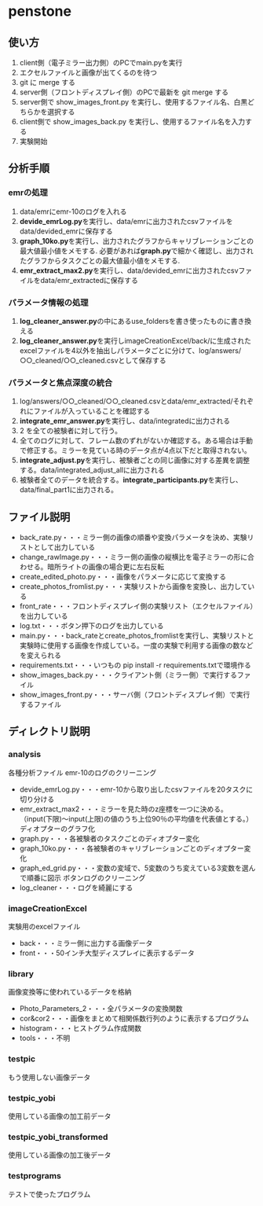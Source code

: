 # penstone

## 使い方

1. client側（電子ミラー出力側）のPCでmain.pyを実行
2. エクセルファイルと画像が出てくるのを待つ
3. git に merge する
4. server側（フロントディスプレイ側）のPCで最新を git merge する
5. server側で show_images_front.py を実行し、使用するファイル名、白黒どちらかを選択する
6. client側で show_images_back.py を実行し、使用するファイル名を入力する
7. 実験開始

## 分析手順

### emrの処理


1. data/emrにemr-10のログを入れる
2. **devide_emrLog.py**を実行し、data/emrに出力されたcsvファイルをdata/devided_emrに保存する
3. **graph_10ko.py**を実行し、出力されたグラフからキャリブレーションごとの最大値最小値をメモする.
必要があれば**graph.py**で細かく確認し、出力されたグラフからタスクごとの最大値最小値をメモする.
4. **emr_extract_max2.py**を実行し、data/devided_emrに出力されたcsvファイルをdata/emr_extractedに保存する

### パラメータ情報の処理

1. **log_cleaner_answer.py**の中にあるuse_foldersを書き使ったものに書き換える
2. **log_cleaner_answer.py**を実行しimageCreationExcel/back/に生成されたexcelファイルを4以外を抽出しパラメータごとに分けて、log/answers/○○_cleaned/○○_cleaned.csvとして保存する

### パラメータと焦点深度の統合

1. log/answers/○○_cleaned/○○_cleaned.csvとdata/emr_extracted/それぞれにファイルが入っていることを確認する
2. **integrate_emr_answer.py**を実行し、data/integratedに出力される
3. 2 を全ての被験者に対して行う。
4. 全てのログに対して、フレーム数のずれがないか確認する。ある場合は手動で修正する。ミラーを見ている時のデータ点が4点以下だと取得されない。
5. **integrate_adjust.py**を実行し、被験者ごとの同じ画像に対する差異を調整する。data/integrated_adjust_allに出力される
6. 被験者全てのデータを統合する。**integrate_participants.py**を実行し、data/final_part1に出力される。

## ファイル説明

- back_rate.py・・・ミラー側の画像の順番や変換パラメータを決め、実験リストとして出力している
- change_rawImage.py・・・ミラー側の画像の縦横比を電子ミラーの形に合わせる。暗所ライトの画像の場合更に左右反転
- create_edited_photo.py・・・画像をパラメータに応じて変換する
- create_photos_fromlist.py・・・実験リストから画像を変換し、出力している
- front_rate・・・フロントディスプレイ側の実験リスト（エクセルファイル）を出力している
- log.txt・・・ボタン押下のログを出力している
- main.py・・・back_rateとcreate_photos_fromlistを実行し、実験リストと実験時に使用する画像を作成している。一度の実験で利用する画像の数などを変えられる
- requirements.txt・・・いつもの pip install -r requirements.txtで環境作る
- show_images_back.py・・・クライアント側（ミラー側）で実行するファイル
- show_images_front.py・・・サーバ側（フロントディスプレイ側）で実行するファイル

## ディレクトリ説明

### analysis

各種分析ファイル
emr-10のログのクリーニング

- devide_emrLog.py・・・emr-10から取り出したcsvファイルを20タスクに切り分ける
- emr_extract_max2・・・ミラーを見た時のz座標を一つに決める。（input(下限)～input(上限)の値のうち上位90％の平均値を代表値とする。）
ディオプターのグラフ化
- graph.py・・・各被験者のタスクごとのディオプター変化
- graph_10ko.py・・・各被験者のキャリブレーションごとのディオプター変化
- graph_ed_grid.py・・・変数の変域で、5変数のうち変えている3変数を選んで順番に図示
ボタンログのクリーニング
- log_cleaner・・・ログを綺麗にする

### imageCreationExcel

実験用のexcelファイル

- back・・・ミラー側に出力する画像データ
- front・・・50インチ大型ディスプレイに表示するデータ

### library

画像変換等に使われているデータを格納

- Photo_Parameters_2・・・全パラメータの変換関数
- cor&cor2・・・画像をまとめて相関係数行列のように表示するプログラム
- histogram・・・ヒストグラム作成関数
- tools・・・不明

### testpic

もう使用しない画像データ

### testpic_yobi

使用している画像の加工前データ

### testpic_yobi_transformed

使用している画像の加工後データ

### testprograms

テストで使ったプログラム
